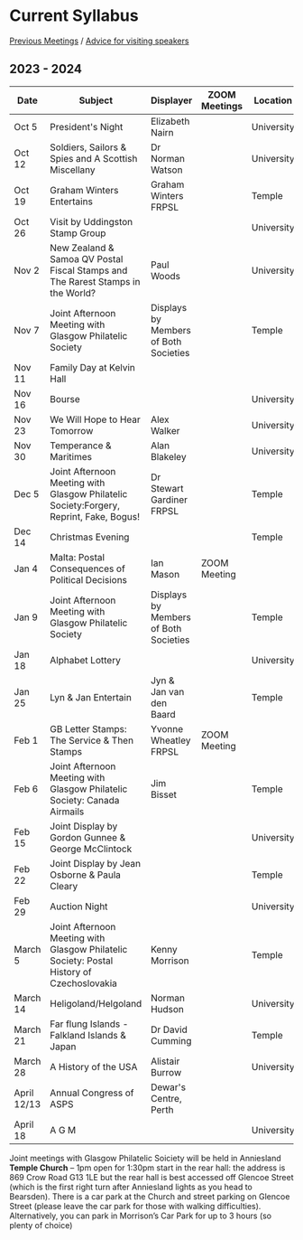 # Current Syllabus

[Previous Meetings](./previous-meetings) / [Advice for visiting speakers](./advice-for-visiting-speakers)

## 2023 - 2024 ##


Date  | Subject | Displayer | ZOOM Meetings| Location|
----- | ------- | --------- | -------------| -------- |
Oct 5  | President's Night | Elizabeth Nairn |              |University
Oct 12 | Soldiers, Sailors & Spies and A Scottish Miscellany | Dr Norman Watson |               |University
Oct 19 | Graham Winters Entertains | Graham Winters FRPSL |              |Temple
Oct 26 | Visit by Uddingston Stamp Group |              |               |University
Nov 2  | New Zealand & Samoa QV Postal Fiscal Stamps and The Rarest Stamps in the World? | Paul Woods |              |University
Nov 7  | Joint Afternoon Meeting with Glasgow Philatelic Society | Displays by Members of Both Societies |             | Temple
Nov 11 | Family Day at Kelvin Hall
Nov 16 | Bourse |              |                 |University
Nov 23 | We Will Hope to Hear Tomorrow| Alex Walker |              |University
Nov 30 | Temperance & Maritimes | Alan Blakeley |              |University
Dec 5  | Joint Afternoon Meeting with Glasgow Philatelic Society:Forgery, Reprint, Fake, Bogus! | Dr Stewart Gardiner FRPSL|            | Temple
Dec 14 | Christmas Evening |             |             | Temple
Jan 4  | Malta: Postal Consequences of Political Decisions | Ian Mason | ZOOM Meeting
Jan 9  | Joint Afternoon Meeting with Glasgow Philatelic Society | Displays by Members of Both Societies|             | Temple
Jan 18 | Alphabet Lottery |              |             | University
Jan 25 | Lyn & Jan Entertain | Jyn & Jan van den Baard|             |Temple
Feb 1  | GB Letter Stamps: The Service & Then Stamps| Yvonne Wheatley FRPSL | ZOOM Meeting
Feb 6  | Joint Afternoon Meeting with Glasgow Philatelic Society: Canada Airmails | Jim Bisset |             | Temple
Feb 15 | Joint Display by Gordon Gunnee & George McClintock |               |             |University
Feb 22 | Joint Display by Jean Osborne & Paula Cleary |                |               |Temple
Feb 29 | Auction Night |             |             | University
March 5  | Joint Afternoon Meeting with Glasgow Philatelic Society: Postal History of Czechoslovakia | Kenny Morrison|             | Temple
March 14 | Heligoland/Helgoland | Norman Hudson |               |University
March 21 | Far flung Islands - Falkland Islands & Japan | Dr David Cumming |              |Temple
March 28 |  A History of the USA | Alistair Burrow |               |University
April 12/13 | Annual Congress of ASPS | Dewar's Centre, Perth
April 18 | A G M | |              |University

Joint meetings with Glasgow Philatelic Soiciety will  be held in Anniesland **Temple Church** – 1pm open for 1:30pm start in the rear hall: the address is 869 Crow Road G13 1LE but the rear hall is best accessed off Glencoe Street (which is the first right turn after Anniesland lights as you head to Bearsden). There is a car park at the Church and street parking on Glencoe Street (please leave the car park for those with walking difficulties). Alternatively, you can park in Morrison’s Car Park for up to 3 hours (so plenty of choice)


